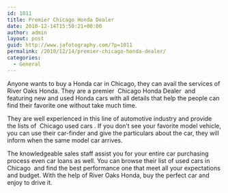 ```yaml
---
id: 1011
title: Premier Chicago Honda Dealer
date: 2010-12-14T15:50:21+00:00
author: admin
layout: post
guid: http://www.jafotography.com/?p=1011
permalink: /2010/12/14/premier-chicago-honda-dealer/
categories:
  - General
---
```

Anyone wants to buy a Honda car in Chicago, they can avail the services of River Oaks Honda. They are a premier &nbsp;Chicago Honda Dealer&nbsp; and featuring new and used Honda cars with all details that help the people can find their favorite one without take much time.

They are well experienced in this line of automotive industry and provide the lists of &nbsp;Chicago used cars&nbsp;. If you don&#8217;t see your favorite model vehicle, you can use their car-finder and give the particulars about the car, they will inform when the same model car arrives.

The knowledgeable sales staff assist you for your entire car purchasing process even car loans as well. You can browse their list of&nbsp;used cars in Chicago&nbsp; and find the best performance one that meet all your expectations and budget. With the help of River Oaks Honda, buy the perfect car and enjoy to drive it.
